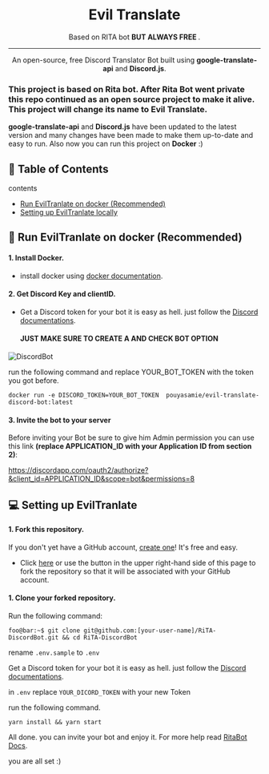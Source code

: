 

<h1 align="center">Evil Translate</h1>
<p align="center">Based on RITA bot <b> BUT ALWAYS FREE </b>.</p>
</p>

------



<p align="center">An open-source, free Discord Translator Bot built using <strong>google-translate-api</strong> and <strong>Discord.js</strong>.</p>

### This project is based on Rita bot. After Rita Bot went private this repo continued as an open source project to make it alive. This project will change its name to Evil Translate.

<strong>google-translate-api</strong> and <strong>Discord.js</strong> have been updated to the latest version and many changes have been made to make them up-to-date and easy to run.
Also now you can run this project on <strong>Docker</strong> :)

## :book: Table of Contents


<summary></strong>contents</strong></summary>

* [Run EvilTranlate on docker (Recommended)](#docker)
* [Setting up EvilTranlate locally](#new-bot)



## <a name="docker"></a>:floppy_disk: Run EvilTranlate on docker (Recommended)
#### 1. Install Docker.
- install docker using [docker documentation](https://docs.docker.com/get-docker/).

#### 2. Get Discord Key and clientID.
- Get a Discord token for your bot it is easy as hell. just follow the [Discord documentations](https://discord.com/developers/docs/getting-started#creating-an-app).
  #### JUST MAKE SURE TO CREATE A AND CHECK BOT OPTION

![DiscordBot](https://github.com/pouyaSamie/Evil-Translate-for-Discord-Based-on-Rita/assets/1997461/3747caa9-76f2-4a47-be2d-59c9e74ef483)

run the following command and replace YOUR_BOT_TOKEN with the token you got before.
```properties
docker run -e DISCORD_TOKEN=YOUR_BOT_TOKEN  pouyasamie/evil-translate-discord-bot:latest 
```
#### 3. Invite the bot to your server
Before inviting your Bot be sure to give him Admin permission
you can use this link <strong>(replace APPLICATION_ID with your Application ID from section 2)</strong>:

https://discordapp.com/oauth2/authorize?&client_id=APPLICATION_ID&scope=bot&permissions=8


## <a name="new-bot"></a>:computer: Setting up EvilTranlate
#### 1. Fork this repository.

If you don't yet have a GitHub account, [create one](https://github.com/join)! It's free and easy.
* Click [here](https://github.com/ZyC0R3/RitaBot/fork) or use the button in the upper right-hand side of this page to fork the repository so that it will be associated with your GitHub account.


#### 1. Clone your forked repository.
Run the following command:

```properties
foo@bar:~$ git clone git@github.com:[your-user-name]/RiTA-DiscordBot.git && cd RiTA-DiscordBot
```

rename `.env.sample` to `.env`

Get a Discord token for your bot it is easy as hell. just follow the [Discord documentations](https://discord.com/developers/docs/getting-started#creating-an-app).

in `.env` replace `YOUR_DICORD_TOKEN` with your new Token

run the following command.

```properties
yarn install && yarn start
```

All done. you can invite your bot and enjoy it.
For more help read [RitaBot Docs](https://docs.ritabot.gg/ritabot-docs/).

you are all set :)

